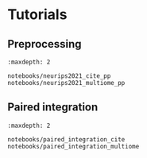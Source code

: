# Tutorials

## Preprocessing

```{toctree}
:maxdepth: 2

notebooks/neurips2021_cite_pp
notebooks/neurips2021_multiome_pp

```

## Paired integration

```{toctree}
:maxdepth: 2

notebooks/paired_integration_cite
notebooks/paired_integration_multiome

```